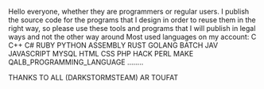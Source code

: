 Hello everyone, whether 
they are programmers or regular users. 
I publish the source code for the programs that 
I design in order to reuse them in the right way, 
so please use these tools and programs that 
I will publish in legal ways and not the other way around
Most used languages ​​on my account:
C
C++
C#
RUBY
PYTHON
ASSEMBLY
RUST
GOLANG
BATCH
JAV
JAVASCRIPT
MYSQL
HTML
CSS
PHP
HACK
PERL
MAKE
QALB_PROGRAMMING_LANGUAGE
........
































THANKS TO ALL (DARKSTORMSTEAM)
AR TOUFAT
